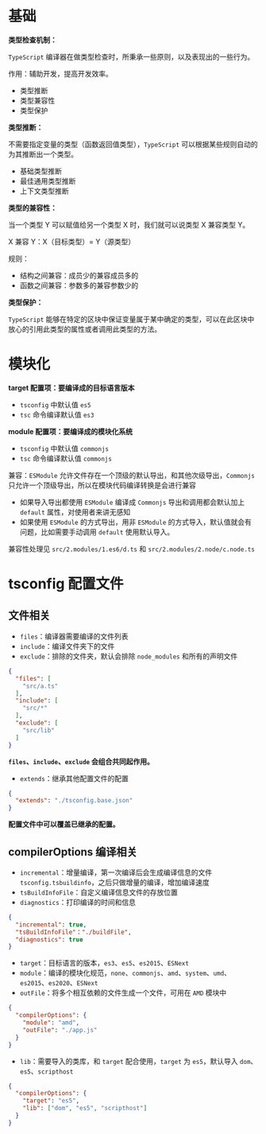 # 基础

**类型检查机制：**

`TypeScript` 编译器在做类型检查时，所秉承一些原则，以及表现出的一些行为。

作用：辅助开发，提高开发效率。

- 类型推断
- 类型兼容性
- 类型保护

**类型推断：**

不需要指定变量的类型（函数返回值类型），`TypeScript` 可以根据某些规则自动的为其推断出一个类型。

- 基础类型推断
- 最佳通用类型推断
- 上下文类型推断

**类型的兼容性：**

当一个类型 Y 可以赋值给另一个类型 X 时，我们就可以说类型 X 兼容类型 Y。

X 兼容 Y：X（目标类型）= Y（源类型）

规则：

- 结构之间兼容：成员少的兼容成员多的
- 函数之间兼容：参数多的兼容参数少的

**类型保护：**

`TypeScript` 能够在特定的区块中保证变量属于某中确定的类型，可以在此区块中放心的引用此类型的属性或者调用此类型的方法。

# 模块化

**target 配置项：要编译成的目标语言版本**

- `tsconfig` 中默认值 `es5`
- `tsc` 命令编译默认值 `es3`

**module 配置项：要编译成的模块化系统**

- `tsconfig` 中默认值 `commonjs`
- `tsc` 命令编译默认值 `commonjs`

兼容：`ESModule` 允许文件存在一个顶级的默认导出，和其他次级导出，`Commonjs` 只允许一个顶级导出，所以在模块代码编译转换是会进行兼容

- 如果导入导出都使用 `ESModule` 编译成 `Commonjs` 导出和调用都会默认加上 `default` 属性，对使用者来讲无感知
- 如果使用 `ESModule` 的方式导出，用非 `ESModule` 的方式导入，默认值就会有问题，比如需要手动调用 `default` 使用默认导入。

兼容性处理见 `src/2.modules/1.es6/d.ts` 和 `src/2.modules/2.node/c.node.ts`

# tsconfig 配置文件

## 文件相关

- `files`：编译器需要编译的文件列表
- `include`：编译文件夹下的文件
- `exclude`：排除的文件夹，默认会排除 `node_modules` 和所有的声明文件

```json
{
  "files": [
    "src/a.ts"
  ],
  "include": [
    "src/*"
  ],
  "exclude": [
    "src/lib"
  ]
}
```

**`files`、`include`、`exclude` 会组合共同起作用。**


- `extends`：继承其他配置文件的配置

```json
{
  "extends": "./tsconfig.base.json"
}
```

**配置文件中可以覆盖已继承的配置。**

## compilerOptions 编译相关

- `incremental`：增量编译，第一次编译后会生成编译信息的文件 `tsconfig.tsbuildinfo`，之后只做增量的编译，增加编译速度
- `tsBuildInfoFile`：自定义编译信息文件的存放位置
- `diagnostics`：打印编译的时间和信息

```json
{
  "incremental": true,
  "tsBuildInfoFile"："./buildFile",
  "diagnostics": true
}
```

- `target`：目标语言的版本，`es3`、`es5`、`es2015`、`ESNext`
- `module`：编译的模块化规范，`none`、`commonjs`、`amd`、`system`、`umd`、`es2015`、`es2020`、`ESNext`
- `outFile`：将多个相互依赖的文件生成一个文件，可用在 `AMD` 模块中

```json
{
  "compilerOptions": {
    "module": "amd",
    "outFile": "./app.js"
  }
}
```

- `lib`：需要导入的类库，和 `target` 配合使用，`target` 为 `es5`，默认导入 `dom`、`es5`、`scripthost`

```json
{
  "compilerOptions": {
    "target": "es5",
    "lib": ["dom", "es5", "scripthost"]
  }
}
```
